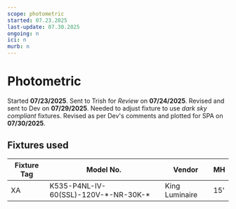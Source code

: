 ```yaml
---
scope: photometric
started: 07.23.2025
last-update: 07.30.2025
ongoing: n
ici: n
murb: n
---
```

# Photometric
Started **07/23/2025**. Sent to Trish for *Review* on **07/24/2025**. Revised and sent to Dev on **07/29/2025**. Needed to adjust fixture to use *dark sky compliant* fixtures. Revised as per Dev's comments and plotted for SPA on **07/30/2025**.
## Fixtures used

| Fixture Tag | Model No.                              | Vendor         | MH  |
| ----------- | -------------------------------------- | -------------- | --- |
| XA          | K535-P4NL-IV-60(SSL)-120V-\*-NR-30K-\* | King Luminaire | 15' |
